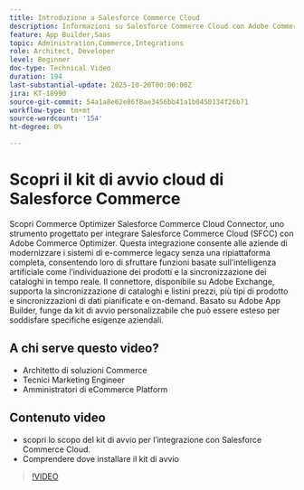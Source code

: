 ```yaml
---
title: Introduzione a Salesforce Commerce Cloud
description: Informazioni su Salesforce Commerce Cloud con Adobe Commerce Optimizer utilizzando il connettore SFC.
feature: App Builder,Saas
topic: Administration,Commerce,Integrations
role: Architect, Developer
level: Beginner
doc-type: Technical Video
duration: 194
last-substantial-update: 2025-10-20T00:00:00Z
jira: KT-18990
source-git-commit: 54a1a8e62e86f8ae3456bb41a1b0450134f26b71
workflow-type: tm+mt
source-wordcount: '154'
ht-degree: 0%

---
```



# Scopri il kit di avvio cloud di Salesforce Commerce

Scopri Commerce Optimizer Salesforce Commerce Cloud Connector, uno strumento progettato per integrare Salesforce Commerce Cloud (SFCC) con Adobe Commerce Optimizer. Questa integrazione consente alle aziende di modernizzare i sistemi di e-commerce legacy senza una ripiattaforma completa, consentendo loro di sfruttare funzioni basate sull’intelligenza artificiale come l’individuazione dei prodotti e la sincronizzazione dei cataloghi in tempo reale. Il connettore, disponibile su Adobe Exchange, supporta la sincronizzazione di cataloghi e listini prezzi, più tipi di prodotto e sincronizzazioni di dati pianificate e on-demand. Basato su Adobe App Builder, funge da kit di avvio personalizzabile che può essere esteso per soddisfare specifiche esigenze aziendali.

## A chi serve questo video?

* Architetto di soluzioni Commerce
* Tecnici Marketing Engineer
* Amministratori di eCommerce Platform

## Contenuto video

* scopri lo scopo del kit di avvio per l’integrazione con Salesforce Commerce Cloud.
* Comprendere dove installare il kit di avvio

>[!VIDEO](https://video.tv.adobe.com/v/3476013?learn=on)
